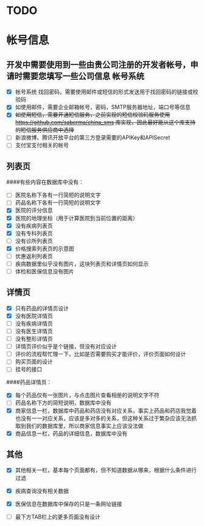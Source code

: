 TODO
===

帐号信息
===
开发中需要使用到一些由贵公司注册的开发者帐号，申请时需要您填写一些公司信息
帐号系统
---
* [x] 帐号系统 找回密码，需要使用邮件或短信的形式发送用于找回密码的链接或校验码
* [x] 如使用邮件，需要企业邮箱帐号，密码，SMTP服务器地址，端口号等信息
* [x] ~~如使用短信，需要开通短信服务，之前实现的短信校验码服务使用 https://github.com/saberma/china_sms 库实现，因此最好能从这个库支持的短信服务供应商中选择~~
* [ ] 新浪微博、腾讯开放平台的第三方登录需要的APIKey和APISecret
* [ ] 支付宝支付相关的帐号

列表页
---
####有些内容在数据库中没有：
* [ ] 医院名称下各有一行简短的说明文字
* [ ] 药品名称下各有一行简短的说明文字
* [x] 医院的评分信息
* [x] 医院的地理坐标（用于计算医院到当前位置的距离）
* [x] 没有疾病列表页
* [x] 没有专科列表页
* [ ] 没有诊所列表页
* [x] 价格搜索列表页的示意图
* [ ] 优惠返利列表页
* [ ] 疾病数据里似乎没有图片，这块列表页和详情页如何显示
* [ ] 体检和医保信息没有图片

详情页
---
* [x] 只有药品的详情页设计
* [x] 没有医院详情页
* [ ] 没有疾病详情页
* [ ] 没有医生详情页
* [ ] 没有整形详情页
* [ ] 详情页评价似乎是个链接，但没有对应设计
* [ ] 评价的流程帮忙理一下，比如是否需要购买才能评价，评价页面如何设计
* [ ] 购买页面的设计
* [ ] 挂号的接口

####药品详情页：
* [x] 每个药品仅有一张图片，与点击图片查看相册的说明文字不符
* [ ] 药品名称下方的简短说明，数据库中没有
* [x] 商家信息一栏，数据库中药品和药店没有对应关系，事实上药品和药店我觉着也没有一一对应关系，应该是多对多的关系，但这种关系过于繁杂应该无法抓取到我们的数据库里，所以商家信息事实上应该没法做
* [x] 商品信息一栏，药品的详细信息，数据库中没有

其他
---
* [x] 其他相关一栏，基本每个页面都有，但不知道数据从哪来，根据什么条件进行过滤
* [x] 疾病查询没有相关数据
* [x] 医保信息在数据库中保存的只是一条网址链接
* [ ] 最下方TAB栏上的更多页面没有设计





